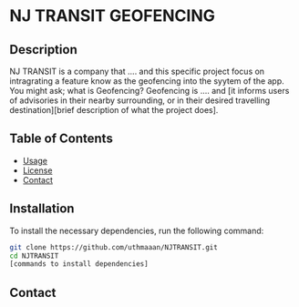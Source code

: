 # NJ TRANSIT GEOFENCING

## Description

NJ TRANSIT is a company that .... and this specific project focus on intragrating a feature know as the geofencing into the syytem of the app. You might ask; what is Geofencing? Geofencing is .... and [it informs users of advisories in their nearby surrounding, or in their desired travelling destination][brief description of what the project does].

## Table of Contents

- [Usage](#usage)
- [License](#license)
- [Contact](#contact)

## Installation

To install the necessary dependencies, run the following command:

```bash
git clone https://github.com/uthmaaan/NJTRANSIT.git
cd NJTRANSIT
[commands to install dependencies]

```

## Contact
